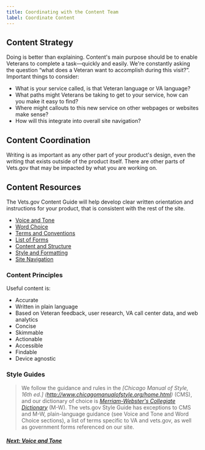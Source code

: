 ```yaml
---
title: Coordinating with the Content Team
label: Coordinate Content
---
```

## Content Strategy
Doing is better than explaining. Content's main purpose should be to enable Veterans to complete a task—quickly and easily. We're constantly asking the question “what does a Veteran want to accomplish during this visit?”. Important things to consider:

- What is your service called, is that Veteran language or VA language?
- What paths might Veterans be taking to get to your service, how can you make it easy to find?
- Where might callouts to this new service on other webpages or websites make sense?
- How will this integrate into overall site navigation?

## Content Coordination
Writing is as important as any other part of your product's design, even the writing that exists outside of the product itself. There are other parts of Vets.gov that may be impacted by what you are working on.

## Content Resources
The Vets.gov Content Guide will help develop clear written orientation and instructions for your product, that is consistent with the rest of the site.
- [Voice and Tone](./voice-and-tone)
- [Word Choice](./word-choice)
- [Terms and Conventions](./terms-and-conventions)
- [List of Forms](./forms)
- [Content and Structure](./content-and-structure)
- [Style and Formatting](./style-and-formatting)
- [Site Navigation](./site-navigation)

### Content Principles
Useful content is:
 - Accurate
 - Written in plain language
 - Based on Veteran feedback, user research, VA call center data, and web analytics
 - Concise
 - Skimmable
 - Actionable
 - Accessible
 - Findable
 - Device agnostic


### Style Guides
> We follow the guidance and rules in the *[Chicago Manual of Style, 16th ed.] (http://www.chicagomanualofstyle.org/home.html)* (CMS), and our dictionary of choice is [*Merriam-Webster's Collegiate Dictionary*](http://www.merriam-webster.com/) (M-W). The vets.gov Style Guide has exceptions to CMS and M-W, plain-language guidance (see Voice and Tone and Word Choice sections), a list of terms specific to VA and vets.gov, as well as government forms referenced on our site.

<!-- Next Button -->
<a href='voice-and-tone'><div class="next-button"><h5 class="next-text">Next: Voice and Tone</h5></div></a>
